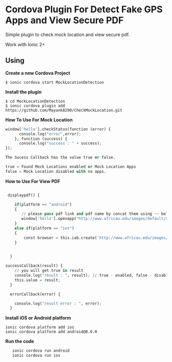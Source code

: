 # Cordova Plugin For Detect Fake GPS Apps and View Secure PDF

Simple plugin to check mock location and view secure pdf.

Work with Ionic 2+ 

## Using

**Create a new Cordova Project**

    $ ionic cordova start MockLocationDetection
    
**Install the plugin**

    $ cd MockLocationDetection
    $ ionic cordova plugin add https://github.com/Mayank8290/CheckMockLocation.git
    

**How To Use For Mock Location**
```python
window['hello'].checkStatus(function (error) {
      console.log("error",error);
    }, function (success) {
      console.log("success : " + success);
});

The Sucess Callback has the value true or false.

true = Found Mock Locations enabled or Mock Location Apps
false = Mock Location disabled with no apps.
```


**How to Use For View PDF**
```python

 displaypdf() {

    if(platform == "android")
    {
       // please pass pdf link and pdf name by concat them using ~~ below is the example//
       window['hello'].openapp("http://www.africau.edu/images/default/sample.pdf~~pdfname",(b) => this.successCallback(b), (a) => this.errorCallback(a));
    }
    else if(platform == "ios")
    {
        const browser = this.iab.create('http://www.africau.edu/images/default/sample.pdf');
    }

    
  }

successCallback(result) {
    // you will get true in result
    console.log("result : ", result); // true - enabled, false - disabled
    this.value = result;
  }

  errorCallback(error) {

    console.log("result error : ", error);
  }

```


**Install iOS or Android platform**

    ionic cordova platform add ios
    ionic cordova platform add android@8.0.0
    
**Run the code**
```python
   ionic cordova run android
   ionic cordova run ios
```


